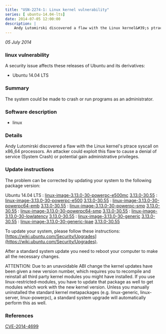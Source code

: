 ```yaml
---
title: "USN-2274-1: Linux kernel vulnerability"
series: [ ubuntu-14.04-lts]
date: 2014-07-05 12:00:00
description: |
    Andy Lutomirski discovered a flaw with the Linux kernel&#39;s ptrace syscall on x86_64 processors. An attacker could exploit this flaw to cause a denial of service (System Crash) or potential gain administrative privileges. 
--- 
```

 
 

*05 July 2014*

### linux vulnerability

A security issue affects these releases of Ubuntu and its derivatives:

* Ubuntu 14.04 LTS

### Summary

The system could be made to crash or run programs as an administrator. 

### Software description

* linux 

### Details

Andy Lutomirski discovered a flaw with the Linux kernel&#39;s ptrace syscall on x86_64 processors. An attacker could exploit this flaw to cause a denial of service (System Crash) or potential gain administrative privileges. 

### Update instructions

The problem can be corrected by updating your system to the following package version:

Ubuntu 14.04 LTS
 : [linux-image-3.13.0-30-powerpc-e500mc](https://launchpad.net/ubuntu/+source/linux) <span> [3.13.0-30.55](https://launchpad.net/ubuntu/+source/linux/3.13.0-30.55) </span> 
 : [linux-image-3.13.0-30-powerpc-e500](https://launchpad.net/ubuntu/+source/linux) <span> [3.13.0-30.55](https://launchpad.net/ubuntu/+source/linux/3.13.0-30.55) </span> 
 : [linux-image-3.13.0-30-powerpc64-emb](https://launchpad.net/ubuntu/+source/linux) <span> [3.13.0-30.55](https://launchpad.net/ubuntu/+source/linux/3.13.0-30.55) </span> 
 : [linux-image-3.13.0-30-powerpc-smp](https://launchpad.net/ubuntu/+source/linux) <span> [3.13.0-30.55](https://launchpad.net/ubuntu/+source/linux/3.13.0-30.55) </span> 
 : [linux-image-3.13.0-30-powerpc64-smp](https://launchpad.net/ubuntu/+source/linux) <span> [3.13.0-30.55](https://launchpad.net/ubuntu/+source/linux/3.13.0-30.55) </span> 
 : [linux-image-3.13.0-30-lowlatency](https://launchpad.net/ubuntu/+source/linux) <span> [3.13.0-30.55](https://launchpad.net/ubuntu/+source/linux/3.13.0-30.55) </span> 
 : [linux-image-3.13.0-30-generic](https://launchpad.net/ubuntu/+source/linux) <span> [3.13.0-30.55](https://launchpad.net/ubuntu/+source/linux/3.13.0-30.55) </span> 
 : [linux-image-3.13.0-30-generic-lpae](https://launchpad.net/ubuntu/+source/linux) <span> [3.13.0-30.55](https://launchpad.net/ubuntu/+source/linux/3.13.0-30.55) </span> 

To update your system, please follow these instructions: [https://wiki.ubuntu.com/Security/Upgrades](https://wiki.ubuntu.com/Security/Upgrades).

After a standard system update you need to reboot your computer to make all the necessary changes.

ATTENTION: Due to an unavoidable ABI change the kernel updates have been given a new version number, which requires you to recompile and reinstall all third party kernel modules you might have installed. If you use linux-restricted-modules, you have to update that package as well to get modules which work with the new kernel version. Unless you manually uninstalled the standard kernel metapackages (e.g. linux-generic, linux-server, linux-powerpc), a standard system upgrade will automatically perform this as well. 

### References

 
 [CVE-2014-4699](http://people.ubuntu.com/~ubuntu-security/cve/CVE-2014-4699)
 

